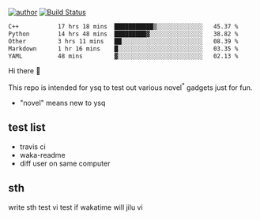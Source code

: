 [![author](https://img.shields.io/badge/author-ysq-green)](https://github.com/Yang-Shiqin)
[![Build Status](https://app.travis-ci.com/Yang-Shiqin/testall.svg?branch=main)](https://app.travis-ci.com/Yang-Shiqin/testall)

<!--START_SECTION:waka-->

```txt
C++           17 hrs 18 mins  ███████████▒░░░░░░░░░░░░░   45.37 %
Python        14 hrs 48 mins  █████████▓░░░░░░░░░░░░░░░   38.82 %
Other         3 hrs 11 mins   ██░░░░░░░░░░░░░░░░░░░░░░░   08.39 %
Markdown      1 hr 16 mins    █░░░░░░░░░░░░░░░░░░░░░░░░   03.35 %
YAML          48 mins         ▓░░░░░░░░░░░░░░░░░░░░░░░░   02.13 %
```

<!--END_SECTION:waka-->

Hi there 👋

This repo is intended for ysq to test out various novel<sup>*</sup> gadgets just for fun.

- "novel" means new to ysq

## test list
- travis ci
- waka-readme
- diff user on same computer

## sth
write sth
test vi
test if wakatime will jilu vi

